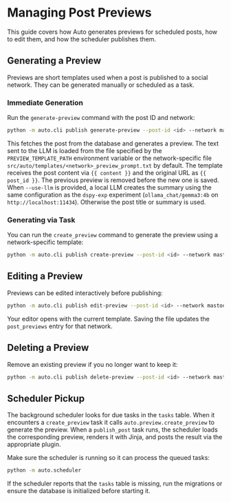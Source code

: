 # Managing Post Previews

This guide covers how Auto generates previews for scheduled posts, how to edit them, and how the scheduler publishes them.

## Generating a Preview

Previews are short templates used when a post is published to a social network. They can be generated manually or scheduled as a task.

### Immediate Generation

Run the `generate-preview` command with the post ID and network:

```bash
python -m auto.cli publish generate-preview --post-id <id> --network mastodon
```

This fetches the post from the database and generates a preview. The text sent
to the LLM is loaded from the file specified by the `PREVIEW_TEMPLATE_PATH`
environment variable or the network-specific file `src/auto/templates/<network>_preview_prompt.txt` by default. The
template receives the post content via `{{ content }}` and the original URL as
`{{ post_id }}`. The previous preview is removed before the new one is saved. When `--use-llm` is
provided, a local LLM creates the summary using the same configuration as the
`dspy-exp` experiment (`ollama_chat/gemma3:4b` on `http://localhost:11434`).
Otherwise the post title or summary is used.

### Generating via Task

You can run the `create_preview` command to generate the preview using a network-specific template:

```bash
python -m auto.cli publish create-preview --post-id <id> --network mastodon
```

## Editing a Preview

Previews can be edited interactively before publishing:

```bash
python -m auto.cli publish edit-preview --post-id <id> --network mastodon
```

Your editor opens with the current template. Saving the file updates the `post_previews` entry for that network.

## Deleting a Preview

Remove an existing preview if you no longer want to keep it:

```bash
python -m auto.cli publish delete-preview --post-id <id> --network mastodon
```

## Scheduler Pickup

The background scheduler looks for due tasks in the `tasks` table. When it encounters a `create_preview` task it calls `auto.preview.create_preview` to generate the preview. When a `publish_post` task runs, the scheduler loads the corresponding preview, renders it with Jinja, and posts the result via the appropriate plugin.

Make sure the scheduler is running so it can process the queued tasks:

```bash
python -m auto.scheduler
```

If the scheduler reports that the `tasks` table is missing, run the migrations or ensure the database is initialized before starting it.
